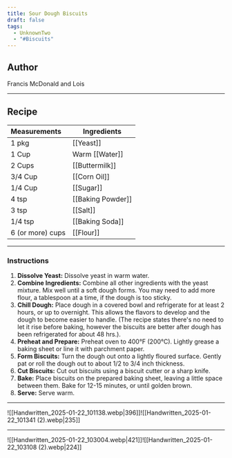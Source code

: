 ```yaml
---
title: Sour Dough Biscuits
draft: false
tags:
  - UnknownTwo
  - "#Biscuits"
---
```

## Author
Francis McDonald and Lois
___
## Recipe

| Measurements | Ingredients               |
| :----------- | ------------------------- |
|1 pkg|[[Yeast]]|
|1 Cup|Warm [[Water]]|
|2 Cups|[[Buttermilk]]|
|3/4 Cup|[[Corn Oil]]|
|1/4 Cup|[[Sugar]]|
|4 tsp|[[Baking Powder]]|
|3 tsp|[[Salt]]|
|1/4 tsp|[[Baking Soda]]|
|6 (or more) cups|[[Flour]]|
___
### Instructions
1. **Dissolve Yeast:** Dissolve yeast in warm water.
2. **Combine Ingredients:** Combine all other ingredients with the yeast mixture. Mix well until a soft dough forms. You may need to add more flour, a tablespoon at a time, if the dough is too sticky.
3. **Chill Dough:** Place dough in a covered bowl and refrigerate for at least 2 hours, or up to overnight. This allows the flavors to develop and the dough to become easier to handle. (The recipe states there's no need to let it rise before baking, however the biscuits are better after dough has been refrigerated for about 48 hrs.).
4. **Preheat and Prepare:** Preheat oven to 400°F (200°C). Lightly grease a baking sheet or line it with parchment paper.
5. **Form Biscuits:** Turn the dough out onto a lightly floured surface. Gently pat or roll the dough out to about 1/2 to 3/4 inch thickness.
6. **Cut Biscuits:** Cut out biscuits using a biscuit cutter or a sharp knife.
7. **Bake:** Place biscuits on the prepared baking sheet, leaving a little space between them. Bake for 12-15 minutes, or until golden brown.
8. **Serve:** Serve warm.
___
![[Handwritten_2025-01-22_101138.webp|396]]![[Handwritten_2025-01-22_101341 (2).webp|235]]
___
![[Handwritten_2025-01-22_103004.webp|421]]![[Handwritten_2025-01-22_103108 (2).webp|224]]